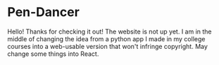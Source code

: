 # Pen-Dancer

Hello! Thanks for checking it out! The website is not up yet. I am in the middle of changing the idea from a python app I made in my college courses into a web-usable version that won't infringe copyright. May change some things into React. 

